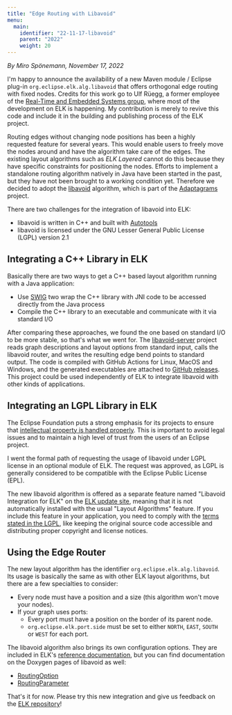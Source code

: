 ```yaml
---
title: "Edge Routing with Libavoid"
menu:
  main:
    identifier: "22-11-17-libavoid"
    parent: "2022"
    weight: 20
---
```

_By Miro Spönemann, November 17, 2022_

I'm happy to announce the availability of a new Maven module / Eclipse plug-in `org.eclipse.elk.alg.libavoid` that offers orthogonal edge routing with fixed nodes.
Credits for this work go to Ulf Rüegg, a former employee of the [Real-Time and Embedded Systems group](https://www.rtsys.informatik.uni-kiel.de/), where most of the development on ELK is happening.
My contribution is merely to revive this code and include it in the building and publishing process of the ELK project.

Routing edges without changing node positions has been a highly requested feature for several years.
This would enable users to freely move the nodes around and have the algorithm take care of the edges.
The existing layout algorithms such as _ELK Layered_ cannot do this because they have specific constraints for positioning the nodes.
Efforts to implement a standalone routing algorithm natively in Java have been started in the past, but they have not been brought to a working condition yet.
Therefore we decided to adopt the [libavoid](https://www.adaptagrams.org/documentation/libavoid.html) algorithm, which is part of the [Adaptagrams](http://www.adaptagrams.org) project.

There are two challenges for the integration of libavoid into ELK:

 * libavoid is written in C++ and built with [Autotools](https://www.gnu.org/software/automake/)
 * libavoid is licensed under the GNU Lesser General Public License (LGPL) version 2.1

## Integrating a C++ Library in ELK

Basically there are two ways to get a C++ based layout algorithm running with a Java application:

 * Use [SWIG](https://www.swig.org) two wrap the C++ library with JNI code to be accessed directly from the Java process
 * Compile the C++ library to an executable and communicate with it via standard I/O

After comparing these approaches, we found the one based on standard I/O to be more stable, so that's what we went for.
The [libavoid-server](https://github.com/TypeFox/libavoid-server) project reads graph descriptions and layout options from standard input, calls the libavoid router, and writes the resulting edge bend points to standard output.
The code is compiled with GitHub Actions for Linux, MacOS and Windows, and the generated executables are attached to [GitHub releases](https://github.com/TypeFox/libavoid-server/releases).
This project could be used independently of ELK to integrate libavoid with other kinds of applications.

## Integrating an LGPL Library in ELK

The Eclipse Foundation puts a strong emphasis for its projects to ensure that [intellectual property is handled properly](https://www.eclipse.org/projects/handbook/#ip).
This is important to avoid legal issues and to maintain a high level of trust from the users of an Eclipse project.

I went the formal path of requesting the usage of libavoid under LGPL license in an optional module of ELK.
The request was approved, as LGPL is generally considered to be compatible with the Eclipse Public License (EPL).

The new libavoid algorithm is offered as a separate feature named "Libavoid Integration for ELK" on the [ELK update site](/downloads.html), meaning that it is not automatically installed with the usual "Layout Algorithms" feature.
If you include this feature in your application, you need to comply with the [terms stated in the LGPL](https://github.com/mjwybrow/adaptagrams/blob/master/cola/LICENSE), like keeping the original source code accessible and distributing proper copyright and license notices.

## Using the Edge Router

The new layout algorithm has the identifier `org.eclipse.elk.alg.libavoid`. Its usage is basically the same as with other ELK layout algorithms, but there are a few specialties to consider:

 * Every node must have a position and a size (this algorithm won't move your nodes).
 * If your graph uses ports:
    * Every port must have a position on the border of its parent node.
    * `org.eclipse.elk.port.side` must be set to either `NORTH`, `EAST`, `SOUTH` or `WEST` for each port.

The libavoid algorithm also brings its own configuration options.
They are included in ELK's [reference documentation](/reference.html), but you can find documentation on the Doxygen pages of libavoid as well:

 * [RoutingOption](https://www.adaptagrams.org/documentation/namespaceAvoid.html#abc707ccbd6a0a7c29c124162c864ca05)
 * [RoutingParameter](https://www.adaptagrams.org/documentation/namespaceAvoid.html#a8a0154ae39129e7737d98e5a83daed19)

That's it for now. Please try this new integration and give us feedback on the [ELK repository](https://github.com/eclipse-elk/elk)!

